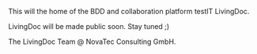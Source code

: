 This will the home of the BDD and collaboration platform testIT LivingDoc.

LivingDoc  will be made public soon. Stay tuned ;)



The LivingDoc Team @ NovaTec Consulting GmbH.
